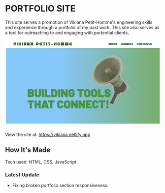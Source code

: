 # PORTFOLIO SITE

This site serves a promotion of Vikiana Petit-Homme's engineering skills and experience through a portfolio of my past work. This site also serves as a tool for outreaching to and engaging with portential clients. 

![portfolio screenshot](/portfolio.png) 

View the site at: https://vikiana.netlify.app

## How It's Made

Tech used: HTML, CSS, JavaScript

### Latest Update

- Fixing broken portfolio section responsiveness. 